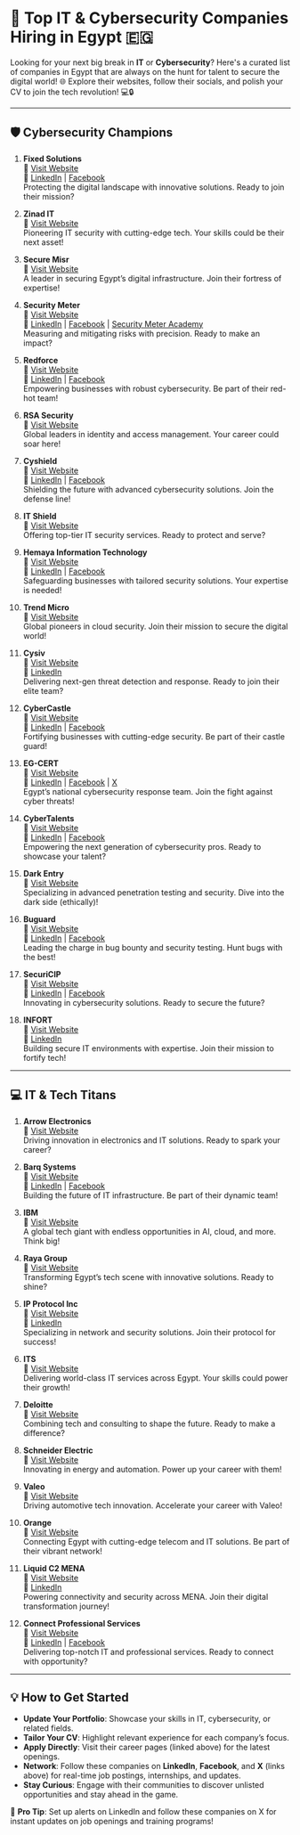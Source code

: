 # 🚀 Top IT & Cybersecurity Companies Hiring in Egypt 🇪🇬

Looking for your next big break in **IT** or **Cybersecurity**? Here's a curated list of companies in Egypt that are always on the hunt for talent to secure the digital world! 🌐 Explore their websites, follow their socials, and polish your CV to join the tech revolution! 💻🔒

---

## 🛡️ Cybersecurity Champions

1. **Fixed Solutions**  
   🔗 [Visit Website](https://solutions.fixed.global/ar)  
   📱 [LinkedIn](https://www.linkedin.com/company/fixed-solutions/posts/?feedView=all) | [Facebook](http://facebook.com/fixedsolutions/)  
   Protecting the digital landscape with innovative solutions. Ready to join their mission?

2. **Zinad IT**  
   🔗 [Visit Website](https://zinad.net/)  
   Pioneering IT security with cutting-edge tech. Your skills could be their next asset!

3. **Secure Misr**  
   🔗 [Visit Website](https://www.securemisr.net/)  
   A leader in securing Egypt’s digital infrastructure. Join their fortress of expertise!

4. **Security Meter**  
   🔗 [Visit Website](http://www.security-meter.com/)  
   📱 [LinkedIn](https://www.linkedin.com/company/security-meter/) | [Facebook](https://www.facebook.com/securmeter) | [Security Meter Academy](https://www.facebook.com/Security-Meter-Academy-107681121922443)  
   Measuring and mitigating risks with precision. Ready to make an impact?

5. **Redforce**  
   🔗 [Visit Website](https://redforce.io/)  
   📱 [LinkedIn](https://www.linkedin.com/company/redforcesec/) | [Facebook](https://www.facebook.com/redforce.io)  
   Empowering businesses with robust cybersecurity. Be part of their red-hot team!

6. **RSA Security**  
   🔗 [Visit Website](https://www.rsa.com/)  
   Global leaders in identity and access management. Your career could soar here!

7. **Cyshield**  
   🔗 [Visit Website](https://cyshield.com/)  
   📱 [LinkedIn](https://www.linkedin.com/company/cyshield/) | [Facebook](https://www.facebook.com/CyShield)  
   Shielding the future with advanced cybersecurity solutions. Join the defense line!

8. **IT Shield**  
   🔗 [Visit Website](https://www.itshieldsec.com/)  
   Offering top-tier IT security services. Ready to protect and serve?

9. **Hemaya Information Technology**  
   🔗 [Visit Website](https://hemayait.com/en/)  
   📱 [LinkedIn](https://www.linkedin.com/company/hemaya-it/posts/?feedView=all) | [Facebook](https://www.facebook.com/hemayait/)  
   Safeguarding businesses with tailored security solutions. Your expertise is needed!

10. **Trend Micro**  
    🔗 [Visit Website](https://www.trendmicro.com/en_us/business.html)  
    Global pioneers in cloud security. Join their mission to secure the digital world!

11. **Cysiv**  
    🔗 [Visit Website](https://cysiv.com/)  
    📱 [LinkedIn](https://www.linkedin.com/company/cysivmea/)  
    Delivering next-gen threat detection and response. Ready to join their elite team?

12. **CyberCastle**  
    🔗 [Visit Website](https://cyber-castle.com/)  
    📱 [LinkedIn](https://www.linkedin.com/company/cyber-castle/) | [Facebook](https://www.facebook.com/CyberCastle)  
    Fortifying businesses with cutting-edge security. Be part of their castle guard!

13. **EG-CERT**  
    🔗 [Visit Website](https://egcert.eg/)  
    📱 [LinkedIn](https://www.linkedin.com/company/ntraeg/) | [Facebook](https://www.facebook.com/EG-CERT-548806185193151) | [X](https://twitter.com/EG_CERT)  
    Egypt’s national cybersecurity response team. Join the fight against cyber threats!

14. **CyberTalents**  
    🔗 [Visit Website](https://cybertalents.com/)  
    📱 [LinkedIn](https://www.linkedin.com/company/cybertalent/) | [Facebook](https://www.facebook.com/cybertalentsofficial/)  
    Empowering the next generation of cybersecurity pros. Ready to showcase your talent?

15. **Dark Entry**  
    🔗 [Visit Website](https://www.darkentry.net/ar)  
    Specializing in advanced penetration testing and security. Dive into the dark side (ethically)!

16. **Buguard**  
    🔗 [Visit Website](https://buguard.io/)  
    📱 [LinkedIn](https://www.linkedin.com/company/buguard/posts/?feedView=all) | [Facebook](https://www.facebook.com/BuguardLLC/)  
    Leading the charge in bug bounty and security testing. Hunt bugs with the best!

17. **SecuriCIP**  
    🔗 [Visit Website](https://securicip.com/)  
    📱 [LinkedIn](https://www.linkedin.com/company/securicip/posts/?feedView=all) | [Facebook](https://www.facebook.com/people/Securicip/100063622898362/)  
    Innovating in cybersecurity solutions. Ready to secure the future?

18. **INFORT**  
    🔗 [Visit Website](https://www.infort.co/)  
    📱 [LinkedIn](https://www.linkedin.com/company/infort/?originalSubdomain=eg)  
    Building secure IT environments with expertise. Join their mission to fortify tech!

---

## 💻 IT & Tech Titans

1. **Arrow Electronics**  
   🔗 [Visit Website](https://www.arrow.com/)  
   Driving innovation in electronics and IT solutions. Ready to spark your career?

2. **Barq Systems**  
   🔗 [Visit Website](https://barqsystems.com/en/homepage)  
   📱 [LinkedIn](https://www.linkedin.com/company/barqsystems/posts/?feedView=all) | [Facebook](https://www.facebook.com/BARQSystems/)  
   Building the future of IT infrastructure. Be part of their dynamic team!

3. **IBM**  
   🔗 [Visit Website](https://www.ibm.com/eg-en)  
   A global tech giant with endless opportunities in AI, cloud, and more. Think big!

4. **Raya Group**  
   🔗 [Visit Website](https://raya-it.net/)  
   Transforming Egypt’s tech scene with innovative solutions. Ready to shine?

5. **IP Protocol Inc**  
   🔗 [Visit Website](http://ipprotocolinc.com/)  
   📱 [LinkedIn](https://www.linkedin.com/company/ipprotocolinc/)  
   Specializing in network and security solutions. Join their protocol for success!

6. **ITS**  
   🔗 [Visit Website](https://www.egypt-its.com/)  
   Delivering world-class IT services across Egypt. Your skills could power their growth!

7. **Deloitte**  
   🔗 [Visit Website](https://www2.deloitte.com/eg/en.html)  
   Combining tech and consulting to shape the future. Ready to make a difference?

8. **Schneider Electric**  
   🔗 [Visit Website](https://www.se.com/eg/en/)  
   Innovating in energy and automation. Power up your career with them!

9. **Valeo**  
   🔗 [Visit Website](https://www.valeo.com/en/)  
   Driving automotive tech innovation. Accelerate your career with Valeo!

10. **Orange**  
    🔗 [Visit Website](https://www.orange.eg/en/)  
    Connecting Egypt with cutting-edge telecom and IT solutions. Be part of their vibrant network!

11. **Liquid C2 MENA**  
    🔗 [Visit Website](https://liquidc2.com/)  
    📱 [LinkedIn](https://www.linkedin.com/company/liquidc2mena/?originalSubdomain=eg)  
    Powering connectivity and security across MENA. Join their digital transformation journey!

12. **Connect Professional Services**  
    🔗 [Visit Website](https://connectps.com/)  
    📱 [LinkedIn](https://www.linkedin.com/company/connect-professional-services/posts/?feedView=all) | [Facebook](https://www.facebook.com/CONNECT.PROFESSIONAL.SERVICES/)  
    Delivering top-notch IT and professional services. Ready to connect with opportunity?

---

## 💡 How to Get Started
- **Update Your Portfolio**: Showcase your skills in IT, cybersecurity, or related fields.
- **Tailor Your CV**: Highlight relevant experience for each company’s focus.
- **Apply Directly**: Visit their career pages (linked above) for the latest openings.
- **Network**: Follow these companies on **LinkedIn**, **Facebook**, and **X** (links above) for real-time job postings, internships, and updates.
- **Stay Curious**: Engage with their communities to discover unlisted opportunities and stay ahead in the game.

🎯 **Pro Tip**: Set up alerts on LinkedIn and follow these companies on X for instant updates on job openings and training programs!